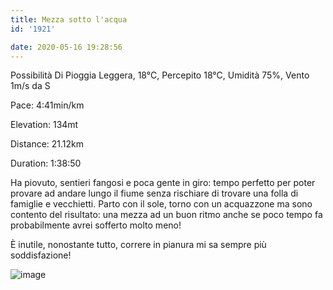 ```yaml
---
title: Mezza sotto l'acqua
id: '1921'

date: 2020-05-16 19:28:56
---
```


Possibilità Di Pioggia Leggera, 18°C, Percepito 18°C, Umidità 75%, Vento 1m/s da S

Pace: 4:41min/km

Elevation: 134mt

Distance: 21.12km

Duration: 1:38:50

Ha piovuto, sentieri fangosi e poca gente in giro: tempo perfetto per poter provare ad andare lungo il fiume senza rischiare di trovare una folla di famiglie e vecchietti. Parto con il sole, torno con un acquazzone ma sono contento del risultato: una mezza ad un buon ritmo anche se poco tempo fa probabilmente avrei sofferto molto meno!

È inutile, nonostante tutto, correre in pianura mi sa sempre più soddisfazione!

![image](/images/2021/08/IMG_2010_hue57171bfa33cd599cba67bce71ce5c62_513309_700x0_resize_q75_box.jpg)

<!-- ![image](/images/2021/08/20200516-activity-map_hua27a5bd0d4b72eeac43ca312cb282418_112978_700x0_resize_box_3.png) -->
